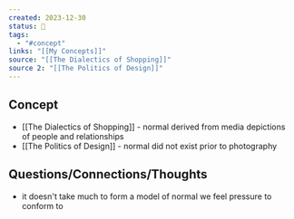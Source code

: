 ```yaml
---
created: 2023-12-30
status: 🔴
tags:
  - "#concept"
links: "[[My Concepts]]"
source: "[[The Dialectics of Shopping]]"
source 2: "[[The Politics of Design]]"
---
```

## Concept
- [[The Dialectics of Shopping]] - normal derived from media depictions of people and relationships
- [[The Politics of Design]] - normal did not exist prior to photography
## Questions/Connections/Thoughts
- it doesn't take much to form a model of normal we feel pressure to conform to